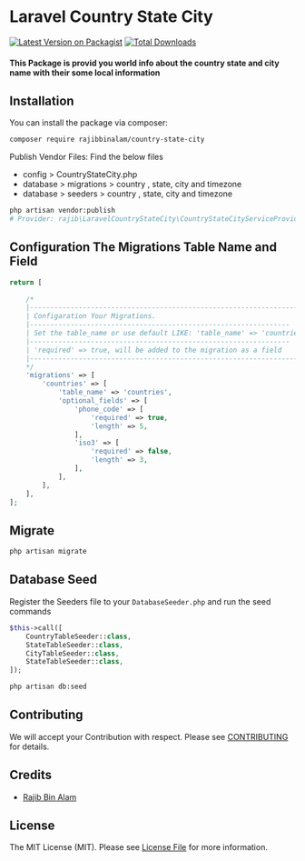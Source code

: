 # Laravel Country State City


[![Latest Version on Packagist](https://img.shields.io/packagist/v/rajibbinalam/country-state-city.svg?style=flat-square)](https://packagist.org/packages/rajibbinalam/country-state-city)
[![Total Downloads](https://img.shields.io/packagist/dt/rajibbinalam/country-state-city.svg?style=flat-square)](https://packagist.org/packages/rajibbinalam/country-state-city)

#### This Package is provid you world info about the country state and city name with their some local information


## Installation

You can install the package via composer:

```bash
composer require rajibbinalam/country-state-city
```

Publish Vendor Files: Find the below files
 - config > CountryStateCity.php
 - database > migrations > country , state, city and timezone 
 - database > seeders > country , state, city and timezone 

```bash
php artisan vendor:publish 
# Provider: rajib\LaravelCountryStateCity\CountryStateCityServiceProvider
```

## Configuration The Migrations Table Name and Field

```php
return [
    
	/*
	|--------------------------------------------------------------------
	| Configaration Your Migrations.
    |----------------------------------------------------------------
    | Set the table_name or use default LIKE: 'table_name' => 'countries',
    |----------------------------------------------------------------
    | 'required' => true, will be added to the migration as a field
	|---------------------------------------------------------------------
	*/
	'migrations' => [
		'countries' => [
			'table_name' => 'countries',
			'optional_fields' => [
				'phone_code' => [
					'required' => true,
					'length' => 5,
				],
				'iso3' => [
					'required' => false,
					'length' => 3,
				],
			],
		],
	],
];
```

## Migrate
```bash
php artisan migrate
```
## Database Seed
 Register the Seeders file to your ```DatabaseSeeder.php``` and run the seed commands

```php
$this->call([
    CountryTableSeeder::class,
    StateTableSeeder::class,
    CityTableSeeder::class,
    StateTableSeeder::class,
]);
```
```bash
php artisan db:seed
```

## Contributing
We will accept your Contribution with respect.
Please see [CONTRIBUTING](CONTRIBUTING.md) for details.

## Credits

- [Rajib Bin Alam](https://github.com/rajibbinalam)

## License

The MIT License (MIT). Please see [License File](LICENSE.md) for more information.

